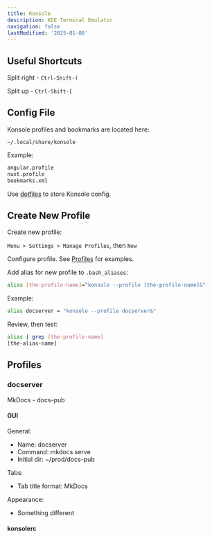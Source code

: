 ```yaml
---
title: Konsole
description: KDE Terminal Emulator
navigation: false
lastModified: '2025-01-08'
---
```


## Useful Shortcuts

Split right -  `Ctrl-Shift-(`


Split up    - `Ctrl-Shift-[`


## Config File

Konsole profiles and bookmarks are located here:

```~/.local/share/konsole```

Example:

```bash
angular.profile
nuxt.profile
bookmarks.xml
```

Use [dotfiles](../../../dev/projects/index.md) to store Konsole config.

## Create New Profile

Create new profile:

`Menu > Settings > Manage Profiles`, then `New`

Configure profile.  See [Profiles](#profiles) for examples.

Add alias for new profile to `.bash_aliases`:

```bash
alias [the-profile-name]="konsole --profile [the-profile-name]&"
```

Example:

```bash
alias docserver = "konsole --profile docserver&"
```

Review, then test:

```bash
alias | grep [the-profile-name]
[the-alias-name]
```

## Profiles

### docserver

MkDocs - docs-pub

#### GUI

General:

- Name: docserver
- Command: mkdocs serve
- Initial dir: ~/prod/docs-pub

Tabs:

- Tab title format: MkDocs

Appearance:

- Something different

#### konsolerc
